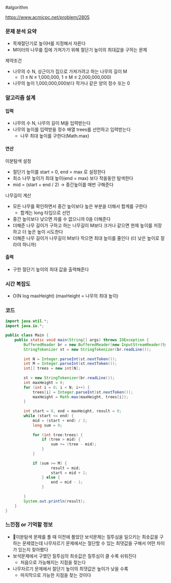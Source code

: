 #algorithm

https://www.acmicpc.net/problem/2805
### 문제 분석 요약
- 목재절단기로 높이H를 지정해서 자른다
- M미터의 나무를 집에 가져가기 위해 절단기 높이의 최대값을 구하는 문제

제약조건
- 나무의 수 N, 상근이가 집으로 가져가려고 하는 나무의 길이 M
    - (1 ≤ N ≤ 1,000,000, 1 ≤ M ≤ 2,000,000,000)
- 나무의 높이 1,000,000,000보다 작거나 같은 양의 정수 또는 0
### 알고리즘 설계

#### 입력
- 나무의 수 N, 나무의 길이 M을 입력받는다
- 나무의 높이를 입력받을 정수 배열 trees를 선언하고 입력받는다
    - 나무 최대 높이를 구한다(Math.max)
#### 연산
이분탐색 설정
- 절단기 높이를 start = 0, end = max 로 설정한다
- 최소 나무 높이가 최대 높이(end = max) 보다 작을동안 탐색한다
- mid = (start + end / 2) -> 중간높이를 매번 구해준다

나무길이 계산
- 모든 나무를 확인하면서 중간 높이보다 높은 부분을 더해서 합계를 구한다
    - 합계는 long 타입으로 선언
- 중간 높이보다 낮으면 자를 수 없으니까 0을 더해준다
- 더해준 나무 길이가 구하고 하는 나무길이 M보다 크거나 같으면 현재 높이를 저장하고 더 높은 높이 시도한다
- 더해준 나무 길이가 나무길이 M보다 작으면 최대 높이를 줄인다 (더 낮은 높이로 잘라야 하니까)
#### 출력
- 구한 절단기 높이의 최대 값을 출력해준다

### 시간 복잡도
- O(N log maxHeight)  (maxHeight = 나무의 최대 높이)

### 코드
```java  
import java.util.*;
import java.io.*;

public class Main {
    public static void main(String[] args) throws IOException {
        BufferedReader br = new BufferedReader(new InputStreamReader(System.in));
        StringTokenizer st = new StringTokenizer(br.readLine());
        
        int N = Integer.parseInt(st.nextToken());
        int M = Integer.parseInt(st.nextToken());
        int[] trees = new int[N];
        
        st = new StringTokenizer(br.readLine());
        int maxHeight = 0;
        for (int i = 0; i < N; i++) {
            trees[i] = Integer.parseInt(st.nextToken());
            maxHeight = Math.max(maxHeight, trees[i]);
        }
        
        int start = 0, end = maxHeight, result = 0;
        while (start <= end) {
            mid = (start + end) / 2;
            long sum = 0;
            
            for (int tree:trees) {
                if (tree > mid) {
                    sum += (tree - mid);
                }
            }
            
            if (sum >= M) {
                    result = mid;
                    start = mid + 1;
                } else {
                    end = mid - 1;
                }
            
        }
        System.out.println(result);
    }
}
```




### 느낀점 or 기억할 정보
- 이분탐색 문제를 풀 때 이전에 풀었던 보석문제는 질투심을 일으키는 최솟값을 구하는 문제였는데 나무자르기 문제에서는 절단할 수 있는 최댓값을 구해서 어떤 차이가 있는지 찾아봤다
- 보석문제에서 구했던 질투심의 최솟값은 질투심이 클 수록 쉬워진다
    - 처음으로 가능해지는 지점을 찾는다
- 나무자르기 문제에서 절단기 높이의 최댓값은 높이가 낮을 수록
    - 마지막으로 가능한 지점을 찾는 것이다

